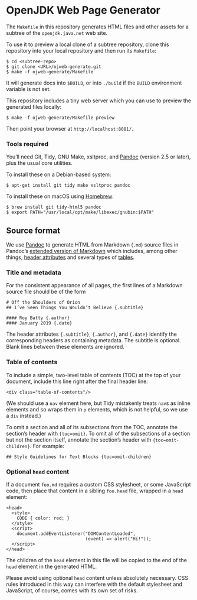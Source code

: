 
OpenJDK Web Page Generator
==========================

The `Makefile` in this repository generates HTML files and other assets
for a subtree of the `openjdk.java.net` web site.

To use it to preview a local clone of a subtree repository, clone this
repository into your local repository and then run its `Makefile`:

    $ cd <subtree-repo>
    $ git clone <URL>/ojweb-generate.git
    $ make -f ojweb-generate/Makefile

It will generate docs into `$BUILD`, or into `./build` if the `BUILD`
environment variable is not set.

This repository includes a tiny web server which you can use to preview
the generated files locally:

    $ make -f ojweb-generate/Makefile preview

Then point your browser at `http://localhost:8081/`.

### Tools required

You’ll need Git, Tidy, GNU Make, xsltproc, and [Pandoc] (version 2.5 or
later), plus the usual core utilities.

To install these on a Debian-based system:

    $ apt-get install git tidy make xsltproc pandoc

To install these on macOS using [Homebrew]:

    $ brew install git tidy-html5 pandoc
    $ export PATH="/usr/local/opt/make/libexec/gnubin:$PATH"


Source format
-------------

We use [Pandoc] to generate HTML from Markdown (`.md`) source files in
Pandoc’s [extended version of Markdown][pd-markdown] which includes,
among other things, [header attributes][pd-hd-attr] and several types of
[tables][pd-tables].


### Title and metadata

For the consistent appearance of all pages, the first lines of a Markdown
source file should be of the form

    # Off the Shoulders of Orion
    ## I’ve Seen Things You Wouldn’t Believe {.subtitle}

    #### Roy Batty {.author}
    #### January 2019 {.date}

The header attributes `{.subtitle}`, `{.author}`, and `{.date}` identify
the corresponding headers as containing metadata.  The subtitle is
optional.  Blank lines between these elements are ignored.


### Table of contents

To include a simple, two-level table of contents (TOC) at the top of your
document, include this line right after the final header line:

    <div class="table-of-contents"/>

(We should use a `nav` element here, but Tidy mistakenly treats `nav`s as
inline elements and so wraps them in `p` elements, which is not helpful,
so we use a `div` instead.)

To omit a section and all of its subsections from the TOC, annotate the
section’s header with `{toc=omit}`.  To omit all of the subsections of a
section but not the section itself, annotate the section’s header with
`{toc=omit-children}`.  For example:

    ## Style Guidelines for Text Blocks {toc=omit-children}


### Optional `head` content

If a document `foo.md` requires a custom CSS stylesheet, or some
JavaScript code, then place that content in a sibling `foo.head` file,
wrapped in a `head` element:

    <head>
      <style>
        CODE { color: red; }
      </style>
      <script>
        document.addEventListener("DOMContentLoaded",
                                  (event) => alert("Hi!"));
      </script>
    </head>

The children of the `head` element in this file will be copied to the end
of the `head` element in the generated HTML.

Please avoid using optional `head` content unless absolutely
necessary. CSS rules introduced in this way can interfere with the
default stylesheet and JavaScript, of course, comes with its own set of
risks.


[Pandoc]: https://pandoc.org/
[pd-markdown]: https://pandoc.org/MANUAL.html#pandocs-markdown
[pd-tables]: https://pandoc.org/MANUAL.html#tables
[pd-hd-attr]: https://pandoc.org/MANUAL.html#extension-header_attributes
[Homebrew]: https://brew.sh
